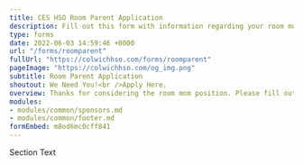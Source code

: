 ```yaml
---
title: CES HSO Room Parent Application
description: Fill out this form with information regarding your room mom details.
type: forms
date: 2022-06-03 14:59:46 +0000
url: "/forms/roomparent"
fullUrl: "https://colwichhso.com/forms/roomparent"
pageImage: "https://colwichhso.com/og_img.png"
subtitle: Room Parent Application
shoutout: We Need You!<br />Apply Here.
overview: Thanks for considering the room mom position. Please fill out the form below with your contact and grade level details.
modules:
- modules/common/sponsors.md
- modules/common/footer.md
formEmbed: m8od6mc0cff841
---
```

Section Text
